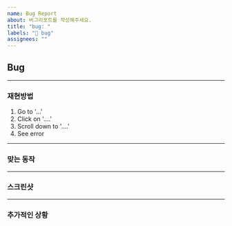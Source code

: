 ```yaml
---
name: Bug Report
about: 버그리포트를 작성해주세요.
title: "bug: "
labels: "🐛 bug"
assignees: ""
---
```


## Bug

<!-- 명확하고 정확한 버그에 대한 설명을 해주세요. -->

---

### **재현방법**

<!-- 버그를 재현하려면... -->

1. Go to '...'
2. Click on '....'
3. Scroll down to '....'
4. See error

---

### **맞는 동작**

<!-- 기대한 맞는 동작을 적어주세요. -->

---

### **스크린샷**

<!-- 스크린샷이 있다면 도움이 됩니다. -->

---

### **추가적인 상황**

<!-- 문제를 해결하는데 도움되는 당시의 상황을 적어주세요. -->
